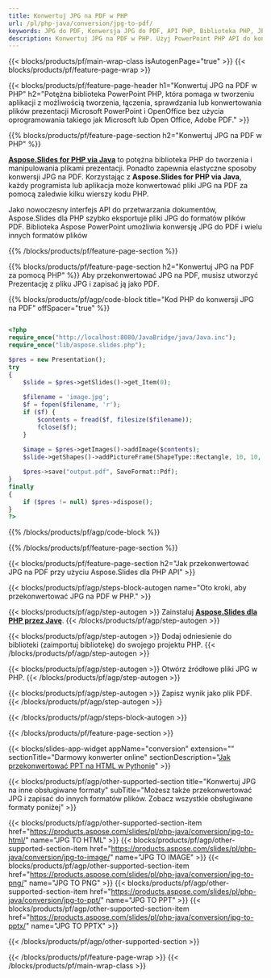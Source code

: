 ```yaml
---
title: Konwertuj JPG na PDF w PHP
url: /pl/php-java/conversion/jpg-to-pdf/
keywords: JPG do PDF, Konwersja JPG do PDF, API PHP, Biblioteka PHP, JPG, PDF
description: Konwertuj JPG na PDF w PHP. Użyj PowerPoint PHP API do konwersji plików JPG na PDF
---
```


{{< blocks/products/pf/main-wrap-class isAutogenPage="true" >}}
{{< blocks/products/pf/feature-page-wrap >}}

{{< blocks/products/pf/feature-page-header h1="Konwertuj JPG na PDF w PHP" h2="Potężna biblioteka PowerPoint PHP, która pomaga w tworzeniu aplikacji z możliwością tworzenia, łączenia, sprawdzania lub konwertowania plików prezentacji Microsoft PowerPoint i OpenOffice bez użycia oprogramowania takiego jak Microsoft lub Open Office, Adobe PDF." >}}

{{% blocks/products/pf/feature-page-section h2="Konwertuj JPG na PDF w PHP" %}}

[**Aspose.Slides for PHP via Java**](https://products.aspose.com/slides/pl/php-java/) to potężna biblioteka PHP do tworzenia i manipulowania plikami prezentacji. Ponadto zapewnia elastyczne sposoby konwersji JPG na PDF. Korzystając z **Aspose.Slides for PHP via Java**, każdy programista lub aplikacja może konwertować pliki JPG na PDF za pomocą zaledwie kilku wierszy kodu PHP.

Jako nowoczesny interfejs API do przetwarzania dokumentów, Aspose.Slides dla PHP szybko eksportuje pliki JPG do formatów plików PDF. Biblioteka Aspose PowerPoint umożliwia konwersję JPG do PDF i wielu innych formatów plików

{{% /blocks/products/pf/feature-page-section %}}

{{% blocks/products/pf/feature-page-section  h2="Konwertuj JPG na PDF za pomocą PHP" %}}
Aby przekonwertować JPG na PDF, musisz utworzyć Prezentację z pliku JPG i zapisać ją jako PDF.

{{% blocks/products/pf/agp/code-block title="Kod PHP do konwersji JPG na PDF" offSpacer="true" %}}

```php

<?php
require_once("http://localhost:8080/JavaBridge/java/Java.inc");
require_once("lib/aspose.slides.php");

$pres = new Presentation();
try
{
    $slide = $pres->getSlides()->get_Item(0);
    
    $filename = 'image.jpg';
    $f = fopen($filename, 'r');
    if ($f) {
        $contents = fread($f, filesize($filename));
        fclose($f);
    }
    
    $image = $pres->getImages()->addImage($contents);
    $slide->getShapes()->addPictureFrame(ShapeType::Rectangle, 10, 10, 100, 100, $image);

    $pres->save("output.pdf", SaveFormat::Pdf);
}
finally
{
    if ($pres != null) $pres->dispose();
}
?>
```


{{% /blocks/products/pf/agp/code-block %}}

{{% /blocks/products/pf/feature-page-section %}}

{{< blocks/products/pf/feature-page-section  h2="Jak przekonwertować JPG na PDF przy użyciu Aspose.Slides dla PHP API" >}}

{{< blocks/products/pf/agp/steps-block-autogen name="Oto kroki, aby przekonwertować JPG na PDF w PHP." >}}

{{< blocks/products/pf/agp/step-autogen >}}
Zainstaluj [**Aspose.Slides dla PHP przez Javę**](https://products.aspose.com/slides/pl/php-java/).
{{< /blocks/products/pf/agp/step-autogen >}}

{{< blocks/products/pf/agp/step-autogen >}}
Dodaj odniesienie do biblioteki (zaimportuj bibliotekę) do swojego projektu PHP.
{{< /blocks/products/pf/agp/step-autogen >}}

{{< blocks/products/pf/agp/step-autogen >}}
Otwórz źródłowe pliki JPG w PHP.
{{< /blocks/products/pf/agp/step-autogen >}}

{{< blocks/products/pf/agp/step-autogen >}}
Zapisz wynik jako plik PDF.
{{< /blocks/products/pf/agp/step-autogen >}}

{{< /blocks/products/pf/agp/steps-block-autogen >}}

{{< /blocks/products/pf/feature-page-section >}}

{{< blocks/slides-app-widget  appName="conversion" extension="" sectionTitle="Darmowy konwerter online" sectionDescription="[Jak przekonwertować PPT na HTML w Pythonie](https://products.aspose.com/slides/pl/python-net/conversion/ppt-to-html/)" >}}

{{< blocks/products/pf/agp/other-supported-section title="Konwertuj JPG na inne obsługiwane formaty" subTitle="Możesz także przekonwertować JPG i zapisać do innych formatów plików. Zobacz wszystkie obsługiwane formaty poniżej" >}}

{{< blocks/products/pf/agp/other-supported-section-item href="https://products.aspose.com/slides/pl/php-java/conversion/jpg-to-html/" name="JPG TO HTML" >}}
{{< blocks/products/pf/agp/other-supported-section-item href="https://products.aspose.com/slides/pl/php-java/conversion/jpg-to-image/" name="JPG TO IMAGE" >}}
{{< blocks/products/pf/agp/other-supported-section-item href="https://products.aspose.com/slides/pl/php-java/conversion/jpg-to-png/" name="JPG TO PNG" >}}
{{< blocks/products/pf/agp/other-supported-section-item href="https://products.aspose.com/slides/pl/php-java/conversion/jpg-to-ppt/" name="JPG TO PPT" >}}
{{< blocks/products/pf/agp/other-supported-section-item href="https://products.aspose.com/slides/pl/php-java/conversion/jpg-to-pptx/" name="JPG TO PPTX" >}}


{{< /blocks/products/pf/agp/other-supported-section >}}

{{< /blocks/products/pf/feature-page-wrap >}}
{{< /blocks/products/pf/main-wrap-class >}}